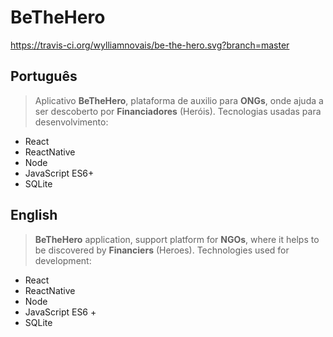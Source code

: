 # BeTheHero
https://travis-ci.org/wylliamnovais/be-the-hero.svg?branch=master

## Português
>Aplicativo **BeTheHero**, plataforma de auxilio para **ONGs**, onde ajuda a ser descoberto por  **Financiadores** (Heróis).
Tecnologias usadas para desenvolvimento:
- React
- ReactNative
- Node
- JavaScript ES6+
- SQLite


## English
>**BeTheHero** application, support platform for **NGOs**, where it helps to be discovered by **Financiers** (Heroes).
Technologies used for development:
- React
- ReactNative
- Node
- JavaScript ES6 +
- SQLite